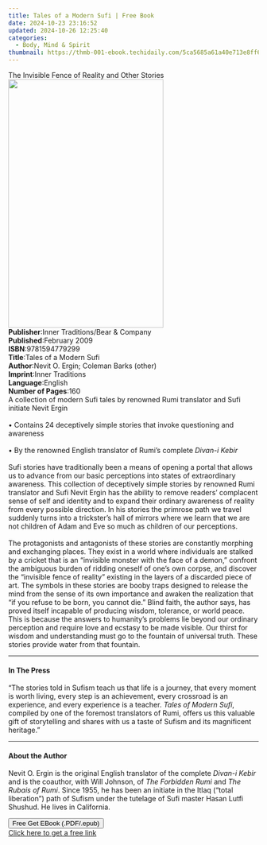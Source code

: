 ```yaml
---
title: Tales of a Modern Sufi | Free Book
date: 2024-10-23 23:16:52
updated: 2024-10-26 12:25:40
categories:
  - Body, Mind & Spirit
thumbnail: https://thmb-001-ebook.techidaily.com/5ca5685a61a40e713e8ff6c649e97e0f19bf3ca748b9a5224532e1089f97a86d.jpg
---
```

<main id="book-container">
  <div class="flex flex-col">
    <div class="book-brief flex-1 py-6 px-4 sm:p-6 md:py-10 md:px-8">
      <!-- brief-->
      <div class="book-brief-main">
        The Invisible Fence of Reality and Other Stories
      </div>
    </div>
    <div
      class="book-meta-info flex-1 grid gap-4 col-start-1 col-end-3 row-start-1 sm:mb-6 sm:grid-cols-4 lg:gap-6 lg:col-start-2 lg:row-end-6 lg:row-span-6 lg:mb-0"
    >
      <div
        class="book-meta-info-left place-content-center mt-4 p-4 text-sm leading-6 col-start-2 col-span-2 dark:text-slate-400"
      >
        <img
          class="w-full h-500 object-cover rounded-lg sm:h-255 sm:col-span-2 lg:col-span-full"
          src="https://img-001-ebook.techidaily.com/6711c7901cc609fe99f0cc55eec11656dadb72dfe6f9ae1b2897d53987692f2f.jpg"
          alt=""
          width="312"
          height="500"
        />
      </div>
      <div
        class="book-meta-info-right mt-2 col-start-1 row-start-2 col-span-3 self-center"
      >
        <!-- meta data  -->
        <div class="flex flex-col px-4 md:px-8">
          <div class="flex-1">
            <strong>Publisher</strong>:<span class="px-2"
              >Inner Traditions/Bear &amp; Company</span
            >
          </div>
          <div class="flex-1">
            <strong>Published</strong>:<span class="px-2">February 2009</span>
          </div>
          <div class="flex-1">
            <strong>ISBN</strong>:<span class="px-2">9781594779299</span>
          </div>
          <div class="flex-1">
            <strong>Title</strong>:<span class="px-2"
              >Tales of a Modern Sufi</span
            >
          </div>
          <div class="flex-1">
            <strong>Author</strong>:<span class="px-2"
              >Nevit O. Ergin; Coleman Barks (other)</span
            >
          </div>
          <div class="flex-1">
            <strong>Imprint</strong>:<span class="px-2">Inner Traditions</span>
          </div>
          <div class="flex-1">
            <strong>Language</strong>:<span class="px-2">English</span>
          </div>
          <div class="flex-1">
            <strong>Number of Pages</strong>:<span class="px-2">160</span>
          </div>
        </div>
      </div>
    </div>
    <div class="book-description flex-1 py-6 px-4 sm:p-6 md:py-10 md:px-8">
      <div class="book-description-main">
        <div accordion-content="" id="description">
          A collection of modern Sufi tales by renowned Rumi translator and Sufi
          initiate Nevit Ergin <br />
          <br />• Contains 24 deceptively simple stories that invoke questioning
          and awareness <br />
          <br />• By the renowned English translator of Rumi’s complete
          <i>Divan-i Kebir</i> <br />
          <br />Sufi stories have traditionally been a means of opening a portal
          that allows us to advance from our basic perceptions into states of
          extraordinary awareness. This collection of deceptively simple stories
          by renowned Rumi translator and Sufi Nevit Ergin has the ability to
          remove readers’ complacent sense of self and identity and to expand
          their ordinary awareness of reality from every possible direction. In
          his stories the primrose path we travel suddenly turns into a
          trickster’s hall of mirrors where we learn that we are not children of
          Adam and Eve so much as children of our perceptions. <br />
          <br />The protagonists and antagonists of these stories are constantly
          morphing and exchanging places. They exist in a world where
          individuals are stalked by a cricket that is an “invisible monster
          with the face of a demon,” confront the ambiguous burden of ridding
          oneself of one’s own corpse, and discover the “invisible fence of
          reality” existing in the layers of a discarded piece of art. The
          symbols in these stories are booby traps designed to release the mind
          from the sense of its own importance and awaken the realization that
          “if you refuse to be born, you cannot die.” Blind faith, the author
          says, has proved itself incapable of producing wisdom, tolerance, or
          world peace. This is because the answers to humanity’s problems lie
          beyond our ordinary perception and require love and ecstasy to be made
          visible. Our thirst for wisdom and understanding must go to the
          fountain of universal truth. These stories provide water from that
          fountain.
        </div>
        <div class="accordion-fader"></div>
      </div>
    </div>
    <div class="book-excerpts flex-1 py-6 px-4 sm:p-6 md:py-10 md:px-8">
      <!-- excerpts-->
      <div class="book-excerpts-main">
        <hr />
        <h4 class="placeholder placeholder-heading">
          <span>In The Press</span>
        </h4>
        <p>
          “The stories told in Sufism teach us that life is a journey, that
          every moment is worth living, every step is an achievement, every
          crossroad is an experience, and every experience is a teacher.
          <i>Tales of Modern Sufi</i>, compiled by one of the foremost
          translators of Rumi, offers us this valuable gift of storytelling and
          shares with us a taste of Sufism and its magnificent heritage.”
        </p>
      </div>
    </div>
    <div class="book-about-author flex-1 py-6 px-4 sm:p-6 md:py-10 md:px-8">
      <!-- about author-->
      <div class="book-main-author-main">
        <hr />
        <h4 class="placeholder placeholder-heading">
          <span>About the Author</span>
        </h4>
        <p>
          Nevit O. Ergin is the original English translator of the complete
          <i>Divan-i Kebir</i> and is the coauthor, with Will Johnson, of
          <i>The Forbidden Rumi</i> and <i>The Rubais of Rumi</i>. Since 1955,
          he has been an initiate in the Itlaq (“total liberation”) path of
          Sufism under the tutelage of Sufi master Hasan Lutfi Shushud. He lives
          in California.
        </p>
      </div>
    </div>
    <div class="book-free-get flex-1 py-6 px-4 sm:p-6 md:py-10 md:px-8">
      <button
        id="btn-free-get"
        class="bg-blue-500 hover:bg-blue-700 text-white font-bold py-2 px-4 rounded"
      >
        Free Get EBook (.PDF/.epub)
      </button>
      <div id="countdown-display" class="px-2 text-lg mt-2"></div>
      <a
        id="free-link"
        class="hidden bg-blue-500 hover:bg-blue-700 text-white font-bold py-2 px-4 rounded"
        href="https://www.ebooks.com/en-us/book/95782039/tales-of-a-modern-sufi/nevit-o-ergin/"
        target="_blank"
        >Click here to get a free link</a
      >
    </div>
    <script>
      let countdownTime = 0;
      let countdownInterval = null;
      document
        .getElementById('btn-free-get')
        .addEventListener('click', startCountdown);
      function startCountdown() {
        countdownTime = new Date().getTime() + 60000 * 3;
        countdownInterval = setInterval(updateCountdown, 1000);
        document.getElementById('btn-free-get').disabled = true;
        document
          .getElementById('btn-free-get')
          .classList.add('bg-gray-500', 'cursor-not-allowed');
      }
      function updateCountdown() {
        let currentTime = new Date().getTime();
        let timeLeft = countdownTime - currentTime;
        let secondsLeft = Math.floor(timeLeft / 1000);
        document.getElementById('countdown-display').innerHTML =
          `Remaining time: ${secondsLeft} seconds.`;
        if (secondsLeft <= 0) {
          clearInterval(countdownInterval);
          document.getElementById('btn-free-get').classList.add('hidden');
          document.getElementById('free-link').classList.remove('hidden');
          document.getElementById('countdown-display').innerHTML = '';
        }
      }
    </script>
  </div>
</main>
